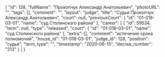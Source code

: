 {
    "id": 128,
    "fullName": "Прокопчук Александр Анатольевич",
    "photoURL": "",
    "tags": [],
    "comment": "",
    "layout": "judge",
    "title": "Судья Прокопчук Александр Анатольевич",
    "court": null,
    "previousCourt": {
        "id": "01-018-03-01",
        "name": "суд Столинского района"
    },
    "career": [
        {
            "id": 59534,
            "term": null,
            "type": "released",
            "court": {
                "id": "01-018-03-01",
                "name": "суд Столинского района"
            },
            "extra": [],
            "comment": "истечение срока полномочий",
            "house_id": "01-018-03-01",
            "judge_id": 128,
            "position": "судья",
            "term_type": "",
            "timestamp": "2020-06-15",
            "decree_number": "213"
        }
    ]
}